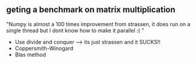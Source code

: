 ## geting a benchmark on matrix multiplication 

"Numpy is almost a 100 times improvement from strassen, it does run on a single thread but I dont know how to make it parallel :( "

- Use divide and conquer --> its just strassen and it SUCKS!!
- Coppersmith-Winogard
- Blas method 
